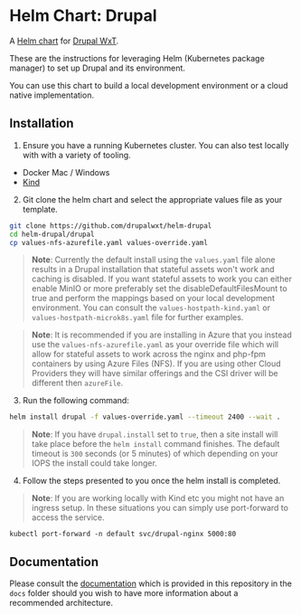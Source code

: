 Helm Chart: Drupal
==================

A [Helm chart](https://helm.sh/) for [Drupal WxT](http://drupalwxt.org/).

These are the instructions for leveraging Helm (Kubernetes package manager) to set up Drupal and its environment.

You can use this chart to build a local development environment or a cloud native implementation.

## Installation

1. Ensure you have a running Kubernetes cluster. You can also test locally with with a variety of tooling.

* Docker Mac / Windows
* [Kind][kind]

2. Git clone the helm chart and select the appropriate values file as your template.

```sh
git clone https://github.com/drupalwxt/helm-drupal
cd helm-drupal/drupal
cp values-nfs-azurefile.yaml values-override.yaml
```

> **Note**: Currently the default install using the `values.yaml` file alone results in a Drupal installation that stateful assets won't work and caching is disabled. If you want stateful assets to work you can either enable MinIO or more preferably set the disableDefaultFilesMount to true and perform the mappings based on your local development environment. You can consult the `values-hostpath-kind.yaml` or `values-hostpath-microk8s.yaml` file for further examples.

> **Note**: It is recommended if you are installing in Azure that you instead use the `values-nfs-azurefile.yaml` as your override file which will allow for stateful assets to work across the nginx and php-fpm containers by using Azure Files (NFS). If you are using other Cloud Providers they will have similar offerings and the CSI driver will be different then `azureFile`.

3. Run the following command:

```sh
helm install drupal -f values-override.yaml --timeout 2400 --wait .
```

> **Note**: If you have `drupal.install` set to `true`, then a site install will take place before the `helm install` command finishes. The default timeout is `300` seconds (or 5 minutes) of which depending on your IOPS the install could take longer.

4. Follow the steps presented to you once the helm install is completed.

> **Note**: If you are working locally with Kind etc you might not have an ingress setup. In these situations you can simply use port-forward to access the service.

```
kubectl port-forward -n default svc/drupal-nginx 5000:80
```

## Documentation

Please consult the [documentation](https://github.com/drupalwxt/helm-drupal/tree/master/docs) which is provided in this repository in the `docs` folder should you wish to have more information about a recommended architecture.

<!-- Links Referenced -->

[kind]:               https://kind.sigs.k8s.io/
